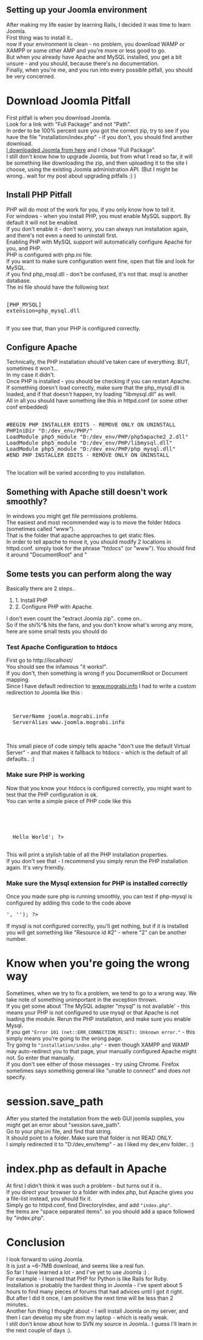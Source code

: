 <div class="mograblog">

## Setting up your Joomla environment

After making my life easier by learning Rails, I decided it was time to learn Joomla.  
First thing was to install it..  
now if your environment is clean - no problem, you download WAMP or XAMPP or some other AMP and you're more or less good to go.  
But when you already have Apache and MySQL installed, you get a bit unsure - and you should, because there's no documentation.  
Finally, when you're me, and you run into every possible pitfall, you should be very concerned.  

# Download Joomla Pitfall

First pitfall is when you download Joomla.  
Look for a link with "Full Package" and not "Path".  
In order to be 100% percent sure you got the correct zip, try to see if you have the file "installation/index.php" - if you don't, you should find another download.  
[I downloaded Joomla from here](http://www.joomla.org/download.html "Download Joomle Here") and I chose "Full Package".  
I still don't know how to upgrade Joomla, but from what I read so far, it will be something like downloading the zip, and then uploading it to the site I choose, using the existing Joomla administration API. (But I might be wrong.. wait for my post about upgrading pitfalls :) )  

## Install PHP Pitfall

PHP will do most of the work for you, if you only know how to tell it.  
For windows - when you install PHP, you must enable MySQL support. By default it will not be enabled.  
If you don't enable it - don't worry, you can always run installation again, and there's not even a need to uninstall first.  
Enabling PHP with MySQL support will automatically configure Apache for you, and PHP.  
PHP is configured with php.ini file.  
If you want to make sure configuration went fine, open that file and look for MySQL.  
if you find php_msql.dll - don't be confused, it's not that. msql is another database.  
The ini file should have the following text  

<pre>  
[PHP_MYSQL]  
extension=php_mysql.dll  
  </pre>

If you see that, than your PHP is configured correctly.  

## Configure Apache

Technically, the PHP installation should've taken care of everything. BUT, sometimes it won't...  
In my case it didn't.  
Once PHP is installed - you should be checking if you can restart Apache.  
If something doesn't load correctly, make sure that the php_mysql.dll is loaded, and if that doesn't happen, try loading "libmysql.dll" as well.  
All in all you should have something like this in httpd.conf (or some other conf embedded)  

<pre>  
#BEGIN PHP INSTALLER EDITS - REMOVE ONLY ON UNINSTALL  
PHPIniDir "D:/dev_env/PHP/"  
LoadModule php5_module "D:/dev_env/PHP/php5apache2_2.dll"  
LoadModule php5_module "D:/dev_env/PHP/libmysql.dll"  
LoadModule php5_module "D:/dev_env/PHP/php_mysql.dll"  
#END PHP INSTALLER EDITS - REMOVE ONLY ON UNINSTALL  
  </pre>

The location will be varied according to you installation.  

## Something with Apache still doesn't work smoothly?

In windows you might get file permissions problems.  
The easiest and most recommended way is to move the folder htdocs (sometimes called "www").  
That is the folder that apache approaches to get static files.  
In order to tell apache to move it, you should modify 2 locations in httpd.conf. simply look for the phrase "htdocs" (or "www"). You should find it around "DocumentRoot" and "

## Some tests you can perform along the way

Basically there are 2 steps..  

1.  1\. Install PHP
2.  2\. Configure PHP with Apache.

I don't even count the "extract Joomla zip".. come on..  
So if the shi%^& hits the fans, and you don't know what's wrong any more, here are some small tests you should do  

### Test Apache Configuration to htdocs

First go to http://localhost/  
You should see the infamous "it works!".  
If you don't, then something is wrong if you DocumentRoot or Document mapping.  
Since I have default redirection to www.mograbi.info I had to write a custom redirection to Joomla like this :  

<pre>  
<virtualhost *:80="">  
  ServerName joomla.mograbi.info  
  ServerAlias www.joomla.mograbi.info   
</virtualhost>  
  </pre>

This small piece of code simply tells apache "don't use the default Virtual Server" - and that makes it fallback to htdocs - which is the default of all defaults.. :)  

### Make sure PHP is working

Now that you know your htdocs is configured correctly, you might want to test that the PHP configuration is ok.  
You can write a simple piece of PHP code like this  

<pre>  

  <title>PHP Test</title>  

  Hello World'; ?>   

</pre>

This will print a stylish table of all the PHP installation properties.  
If you don't see that - I recommend you simply rerun the PHP installation again. It's very friendly.  

### Make sure the Mysql extension for PHP is installed correctly

Once you made sure php is running smoothly, you can test if php-mysql is configured by adding this code to the code above  

<pre>', '<yourwebuserpassword>'); ?></yourwebuserpassword></pre>

If mysql is not configured correctly, you'll get nothing, but if it is installed you will get something like "Resource id #2" - where "2" can be another number.  

# Know when you're going the wrong way

Sometimes, when we try to fix a problem, we tend to go to a wrong way. We take note of something unimportant in the exception thrown.  
If you get some about 'The MySQL adapter "mysql" is not available' - this means your PHP is not configured to use mysql or that Apache is not loading the module. Rerun the PHP installation, and make sure you enable Mysql.  
If you get `"Error 101 (net::ERR_CONNECTION_RESET): Unknown error."` - this simply means you're going to the wrong page.  
Try going to `"installation/index.php"` - even though XAMPP and WAMP may auto-redirect you to that page, your manually configured Apache might not. So enter that manually.  
If you don't see either of those messages - try using Chrome. Firefox sometimes says something general like "unable to connect" and does not specify.  

# session.save_path

After you started the installation from the web GUI joomla supplies, you might get an error about "session.save_path".  
Go to your php.ini file, and find that string.  
It should point to a folder. Make sure that folder is not READ ONLY.  
I simply redirected it to "D:/dev_env/temp" - as I liked my dev_env folder.. :)  

# index.php as default in Apache

At first I didn't think it was such a problem - but turns out it is..  
If you direct your browser to a folder with index.php, but Apache gives you a file-list instead, you should fix it.  
Simply go to httpd.conf, find DirectoryIndex, and add `"index.php"`.  
the items are "space separated items". so you should add a space followed by "index.php".  

# Conclusion

I look forward to using Joomla.  
It is just a ~6-7MB download, and seems like a real fun.  
So far I have learned a lot - and I've yet to use Joomla :) .  
For example - I learned that PHP for Python is like Rails for Ruby.  
Installation is probably the hardest thing in Joomla - I've spent about 5 hours to find many pieces of forums that had advices until I got it right.  
But after I did it once, I am positive the next time will be less than 2 minutes..  
Another fun thing I thought about - I will install Joomla on my server, and then I can develop my site from my laptop - which is really weak.  
I still don't know about how to SVN my source in Joomla.. I guess I'll learn in the next couple of days :).

</div>